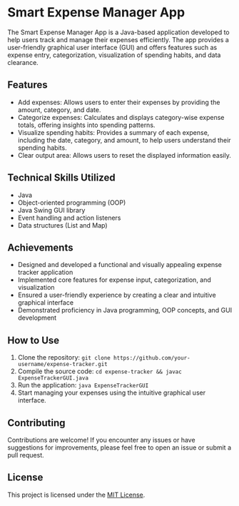 # Smart Expense Manager App

The Smart Expense Manager App is a Java-based application developed to help users track and manage their expenses efficiently. The app provides a user-friendly graphical user interface (GUI) and offers features such as expense entry, categorization, visualization of spending habits, and data clearance.

## Features

- Add expenses: Allows users to enter their expenses by providing the amount, category, and date.
- Categorize expenses: Calculates and displays category-wise expense totals, offering insights into spending patterns.
- Visualize spending habits: Provides a summary of each expense, including the date, category, and amount, to help users understand their spending habits.
- Clear output area: Allows users to reset the displayed information easily.

## Technical Skills Utilized

- Java
- Object-oriented programming (OOP)
- Java Swing GUI library
- Event handling and action listeners
- Data structures (List and Map)

## Achievements

- Designed and developed a functional and visually appealing expense tracker application
- Implemented core features for expense input, categorization, and visualization
- Ensured a user-friendly experience by creating a clear and intuitive graphical interface
- Demonstrated proficiency in Java programming, OOP concepts, and GUI development

## How to Use

1. Clone the repository: `git clone https://github.com/your-username/expense-tracker.git`
2. Compile the source code: `cd expense-tracker && javac ExpenseTrackerGUI.java`
3. Run the application: `java ExpenseTrackerGUI`
4. Start managing your expenses using the intuitive graphical user interface.

## Contributing

Contributions are welcome! If you encounter any issues or have suggestions for improvements, please feel free to open an issue or submit a pull request.

## License

This project is licensed under the [MIT License](LICENSE).
